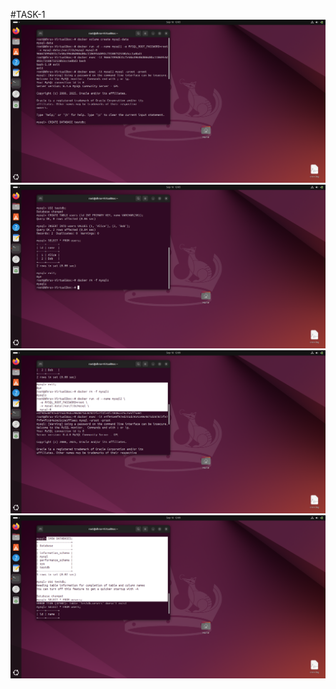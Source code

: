 #TASK-1
![filters image](https://github.com/Dhruv-prajapati-code/INTERNSHIP-TASKS/blob/2c43debaf25a6992e4433d63d410b3d98bbb0a90/vol1.png)
![filters image](https://github.com/Dhruv-prajapati-code/INTERNSHIP-TASKS/blob/2c43debaf25a6992e4433d63d410b3d98bbb0a90/vol2.png)
![filters image](https://github.com/Dhruv-prajapati-code/INTERNSHIP-TASKS/blob/2c43debaf25a6992e4433d63d410b3d98bbb0a90/vol3.png)
![filters image](https://github.com/Dhruv-prajapati-code/INTERNSHIP-TASKS/blob/2c43debaf25a6992e4433d63d410b3d98bbb0a90/vol4.png)

